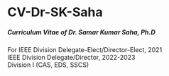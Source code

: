 # CV-Dr-SK-Saha
##### Curriculum Vitae of Dr. Samar Kumar Saha, Ph.D  
  
For IEEE Division Delegate-Elect/Director-Elect, 2021  
IEEE Division Delegate/Director, 2022-2023  
Division I (CAS, EDS, SSCS)  
